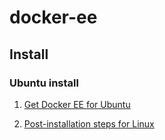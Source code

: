 # docker-ee

## Install

### Ubuntu install

1. [Get Docker EE for Ubuntu](https://docs.docker.com/install/linux/docker-ee/ubuntu/)

1. [Post-installation steps for Linux](https://docs.docker.com/install/linux/linux-postinstall/)

